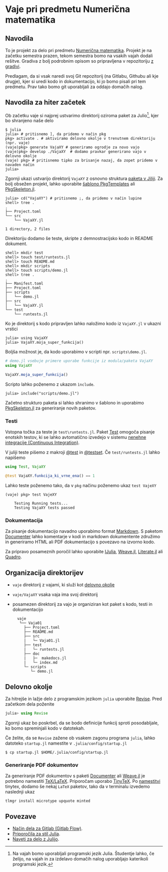 # Vaje pri predmetu Numerična matematika

## Navodila

To je projekt za delo pri predmetu [Numerična matematika](https://ucilnica.fri.uni-lj.si/course/view.php?id=117). Projekt je na začetku semestra prazen, tekom semestra bomo na vsakih vajah dodali rešitve. Gradiva z bolj podrobnim opisom so pripravljena v repozitoriju [z gradivi](https://nummat.gitlab.io/vaje-nummat/).

Predlagam, da si vsak naredi svoj Git repozitorij (na Gitlabu, Githubu ali kje drugje), kjer si uredi kodo in dokumentacijo, ki jo bomo pisali pri tem predmetu. Prav tako bomo git
uporabljali za oddajo domačih nalog.

## Navodila za hiter začetek

Ob začetku vaje si najprej ustvarimo direktorij oziroma paket za Julio[^1], kjer bo shranjeno naše delo

```shell
$ julia
julia> # pritisnemo ], da pridemo v način pkg
pkg> activate . # aktiviramo delovno okolje v trenutnem direktoriju (npr. vaje)
(vaje)pkg> generate VajaXY # generiramo ogrodje za novo vajo
(vaje)pkg> develop ./VajaXY  # dodamo pravkar generirano vajo v delovno okolje
(vaje) pkg> # pritisnemo tipko za brisanje nazaj, da zopet pridemo v navaden način
julia>
```

Zgornji ukazi ustvarijo direktorij `VajaXY` z osnovno struktura [paketa v Jiliji](https://pkgdocs.julialang.org/v1/creating-packages/). Za bolj obsežen projekt, lahko uporabite [šablono PkgTemplates](https://github.com/JuliaCI/PkgTemplates.jl) ali [PkgSkeleton.jl](https://github.com/tpapp/PkgSkeleton.jl).

```shell
julia> cd("VajaXY") # pritisnemo ;, da pridemo v način lupine
shell> tree .
.
├── Project.toml
└── src
    └── VajaXY.jl

1 directory, 2 files

```

Direktoriju dodamo še teste, skripte z demnostracijsko kodo in README dokument.

```shell
shell> mkdir test
shell> touch test/runtests.jl
shell> touch README.md
shell> mkdir scripts
shell> touch scripts/demo.jl
shell> tree .
.
├── Manifest.toml
├── Project.toml
├── scripts
│   └── demo.jl
├── src
│   └── VajaXY.jl
└── test
    └── runtests.jl
```

Ko je direktorij s kodo pripravljen lahko naložimo kodo iz `VajaXY.jl` v ukazni vrstici

```shell
julia> using VajaXY
julia> VajaXY.moja_super_funkcija()
```

Boljša možnost je, da kodo uporabimo v scripti npr. `scripts\demo.jl`.

```jl
# demo.jl vsebuje primere uporabe funkcije iz modula/paketa VajaXY
using VajaXY

VajaXY.moja_super_funkcija()
```

Scripto lahko poženemo z ukazom `ìnclude`.

```shell
julia> include("scripts/demo.jl")
```

Začetno strukturo paketa si lahko shranimo v šablono in uporabimo [PkgSkeleton.jl](https://github.com/tpapp/PkgSkeleton.jl) za generiranje novih paketov.

### Testi

Vstopna točka za teste je `test\runtests.jl`. Paket [Test](https://docs.julialang.org/en/v1/stdlib/Test/) omogoča pisanje enotskih testov, ki se lahko avtomatično izvedejo v sistemu [nenehne integracije (Continuous Integration)](https://en.wikipedia.org/wiki/Continuous_integration).

V juliji teste pišemo z makroji [@test](https://docs.julialang.org/en/v1/stdlib/Test/#Test.@test) in [@testset](https://docs.julialang.org/en/v1/stdlib/Test/#Test.@testset). Če `test/runtests.jl` lahko napišemo

```jl
using Test, VajaXY

@test VajaXY.funkcija_ki_vrne_ena() == 1
```

Lahko teste poženemo tako, da v `pkg` načinu poženemo ukaz `test VajeXY`

```shell
(vaje) pkg> test VajeXY

    Testing Running tests...
    Testing VajaXY tests passed
```

### Dokumentacija

Za pisanje dokumentacijo navadno uporabimo format [Markdown](https://en.wikipedia.org/wiki/Markdown). S paketom [Documenter](https://documenter.juliadocs.org/stable/) lahko komentarje v kodi in markdown dokumentente združimo in generiramo HTML ali PDF dokumentacijo s povezavo na izvorno kodo.

Za pripravo posameznih poročil lahko uporabite [IJulia](https://github.com/JuliaLang/IJulia.jl), [Weave.jl](https://github.com/JunoLab/Weave.jl), [Literate.jl](https://github.com/fredrikekre/Literate.jl) ali [Quadro](https://quarto.org/docs/computations/julia.html).

## Organizacija direktorijev

- `vaje` direktorij z vajami, ki služi kot [delovno okolje](https://pkgdocs.julialang.org/v1/environments/)
- `vaje/VajaXY` vsaka vaja ima svoj direktorij
- posamezen direktorij za vajo je organiziran kot paket s kodo, testi in dokumentacijo

        vaje
         └── Vaja01
           ├── Project.toml
           ├── README.md
           ├── src
           |   └─ Vaja01.jl
           ├── test
           |   └─ runtests.jl
           ├── doc
           |   ├─  makedocs.jl
           |   └─ index.md
           └─ scripts
              └─ demo.jl

## Delovno okolje

Za hitrejše in lažje delo z programskim jezikom `julia` uporabite [Revise](https://timholy.github.io/Revise.jl/stable/). Pred začetkom dela poženite

```julia
julia> using Revise
```
Zgornji ukaz bo poskrbel, da se bodo definicije funkcij sproti posodabljale, ko bomo spreminjali kodo v datotekah.

Če želite,  da se `Revise` zažene ob vsakem zagonu programa `julia`, lahko datoteko `startup.jl` namestite v `.julia/config/startup.jl`

```shell
$ cp startup.jl $HOME/.julia/config/startup.jl
```
### Generiranje PDF dokumentov

Za generiranje PDF dokumentov s paketi [Documenter](https://documenter.juliadocs.org/stable/) ali [Weave.jl](https://github.com/JunoLab/Weave.jl) je potrebno namestiti [TeX/LaTeX](https://tug.org/). Priporočam uporabo [TinyTeX](https://yihui.org/tinytex/).
Po [namestitvi](https://yihui.org/tinytex/#installation) tinytex, dodamo še nekaj `LaTeX` paketov, tako da v terminalu izvedemo naslednji ukaz

```
tlmgr install microtype upquote minted
```

## Povezave

- [Način dela za Gitlab (Gitlab Flow)](https://docs.gitlab.com/ee/topics/gitlab_flow.html).
- [Priporočila za stil Julia](https://docs.julialang.org/en/v1/manual/style-guide/).
- [Naveti za delo z Julijo](https://docs.julialang.org/en/v1/manual/workflow-tips/).

[^1]: Na vajah bomo uporabljali programski jezik Julia. Študentje lahko, če želijo, na vajah in za izdelavo domačih nalog uporabljajo katerikoli programski jezik.
